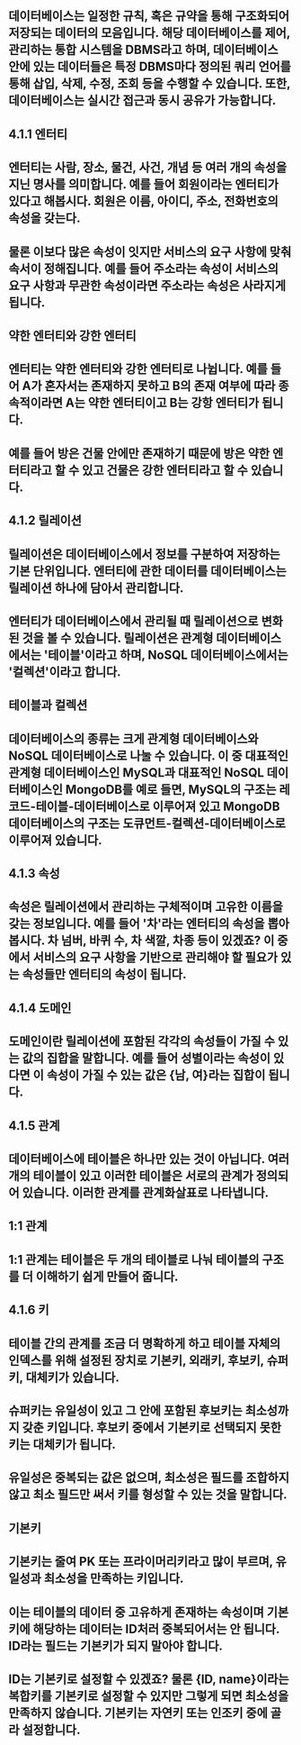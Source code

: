 ## 데이터베이스는 일정한 규칙, 혹은 규약을 통해 구조화되어 저장되는 데이터의 모음입니다. 해당 데이터베이스를 제어, 관리하는 통합 시스템을 DBMS라고 하며, 데이터베이스 안에 있는 데이터들은 특정 DBMS마다 정의된 쿼리 언어를 통해 삽입, 삭제, 수정, 조회 등을 수행할 수 있습니다. 또한, 데이터베이스는 실시간 접근과 동시 공유가 가능합니다.

## 4.1.1 엔터티
## 엔터티는 사람, 장소, 물건, 사건, 개념 등 여러 개의 속성을 지닌 명사를 의미합니다. 예를 들어 회원이라는 엔터티가 있다고 해봅시다. 회원은 이름, 아이디, 주소, 전화번호의 속성을 갖는다.
## 물론 이보다 많은 속성이 잇지만 서비스의 요구 사항에 맞춰 속서이 정해집니다. 예를 들어 주소라는 속성이 서비스의 요구 사항과 무관한 속성이라면 주소라는 속성은 사라지게 됩니다.

## 약한 엔터티와 강한 엔터티
## 엔터티는 약한 엔터티와 강한 엔터티로 나뉩니다. 예를 들어 A가 혼자서는 존재하지 못하고 B의 존재 여부에 따라 종속적이라면 A는 약한 엔터티이고 B는 강항 엔터티가 됩니다.
## 예를 들어 방은 건물 안에만 존재하기 때문에 방은 약한 엔터티라고 할 수 있고 건물은 강한 엔터티라고 할 수 있습니다.

## 4.1.2 릴레이션
## 릴레이션은 데이터베이스에서 정보를 구분하여 저장하는 기본 단위입니다. 엔터티에 관한 데이터를 데이터베이스는 릴레이션 하나에 담아서 관리합니다.
## 엔터티가 데이터베이스에서 관리될 때 릴레이션으로 변화된 것을 볼 수 있습니다. 릴레이션은 관계형 데이터베이스에서는 '테이블'이라고 하며, NoSQL 데이터베이스에서는 '컬렉션'이라고 합니다.

## 테이블과 컬렉션
## 데이터베이스의 종류는 크게 관계형 데이터베이스와 NoSQL 데이터베이스로 나눌 수 있습니다. 이 중 대표적인 관계형 데이터베이스인 MySQL과 대표적인 NoSQL 데이터베이스인 MongoDB를 예로 들면, MySQL의 구조는 레코드-테이블-데이터베이스로 이루어져 있고 MongoDB 데이터베이스의 구조는 도큐먼트-컬렉션-데이터베이스로 이루어져 있습니다.

## 4.1.3 속성
## 속성은 릴레이션에서 관리하는 구체적이며 고유한 이름을 갖는 정보입니다. 예를 들어 '차'라는 엔터티의 속성을 뽑아봅시다. 차 넘버, 바퀴 수, 차 색깔, 차종 등이 있겠죠? 이 중에서 서비스의 요구 사항을 기반으로 관리해야 할 필요가 있는 속성들만 엔터티의 속성이 됩니다.

## 4.1.4 도메인
## 도메인이란 릴레이션에 포함된 각각의 속성들이 가질 수 있는 값의 집합을 말합니다. 예를 들어 성별이라는 속성이 있다면 이 속성이 가질 수 있는 값은 {남, 여}라는 집합이 됩니다.

## 4.1.5 관계
## 데이터베이스에 테이블은 하나만 있는 것이 아닙니다. 여러 개의 테이블이 있고 이러한 테이블은 서로의 관계가 정의되어 있습니다. 이러한 관계를 관계화살표로 나타냅니다.

## 1:1 관계
## 1:1 관계는 테이블은 두 개의 테이블로 나눠 테이블의 구조를 더 이해하기 쉽게 만들어 줍니다.

## 4.1.6 키
## 테이블 간의 관계를 조금 더 명확하게 하고 테이블 자체의 인덱스를 위해 설정된 장치로 기본키, 외래키, 후보키, 슈퍼키, 대체키가 있습니다.
## 슈퍼키는 유일성이 있고 그 안에 포함된 후보키는 최소성까지 갖춘 키입니다. 후보키 중에서 기본키로 선택되지 못한 키는 대체키가 됩니다.
## 유일성은 중복되는 값은 없으며, 최소성은 필드를 조합하지 않고 최소 필드만 써서 키를 형성할 수 있는 것을 말합니다.

## 기본키
## 기본키는 줄여 PK 또는 프라이머리키라고 많이 부르며, 유일성과 최소성을 만족하는 키입니다.
## 이는 테이블의 데이터 중 고유하게 존재하는 속성이며  기본키에 해당하는 데이터는 ID처러 중복되어서는 안 됩니다. ID라는 필드는 기본키가 되지 말아야 합니다.
## ID는 기본키로 설정할 수 있겠죠? 물론 {ID, name}이라는 복합키를 기본키로 설정할 수 있지만 그렇게 되면 최소성을 만족하지 않습니다. 기본키는 자연키 또는 인조키 중에 골라 설정합니다.